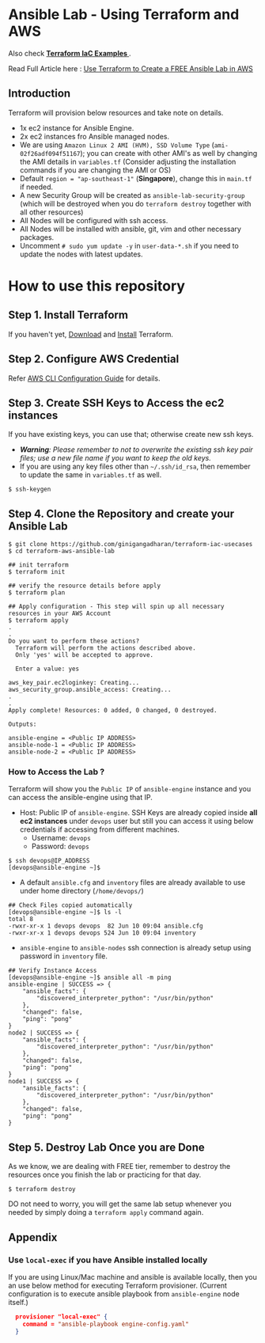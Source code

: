 # Ansible Lab - Using Terraform and AWS

Also check **[Terraform IaC Examples ](https://github.com/ginigangadharan/terraform-iac-usecases)**.

Read Full Article here : [Use Terraform to Create a FREE Ansible Lab in AWS](https://www.techbeatly.com/2021/06/use-terraform-to-create-a-free-ansible-lab-in-aws.html)

## Introduction

Terraform will provision below resources and take note on details.

- 1x ec2 instance for Ansible Engine.
- 2x ec2 instances fro Ansible managed nodes.
- We are using `Amazon Linux 2 AMI (HVM), SSD Volume Type` (`ami-02f26adf094f51167`); you can create with other AMI's as well by changing the AMI details in `variables.tf` (Consider adjusting the installation commands if you are changing the AMI or OS)
- Default `region = "ap-southeast-1"` (**Singapore**), change this in `main.tf` if needed.
- A new Security Group will be created as `ansible-lab-security-group` (which will be destroyed when you do `terraform destroy` together with all other resources)
- All Nodes will be configured with ssh access.
- All Nodes will be installed with ansible, git, vim and other necessary packages.
- Uncomment `# sudo yum update -y` in `user-data-*.sh` if you need to update the nodes with latest updates.

# How to use this repository
## Step 1. Install Terraform

If you haven't yet, [Download](https://www.terraform.io/downloads.html) and [Install](https://learn.hashicorp.com/tutorials/terraform/install-cli) Terraform.

## Step 2. Configure AWS Credential

Refer [AWS CLI Configuration Guide](https://github.com/ginigangadharan/vagrant-iac-usecases#aws-setup) for details.

## Step 3. Create SSH Keys to Access the ec2 instances

If you have existing keys, you can use that; otherwise create new ssh keys.

- ***Warning**: Please remember to not to overwrite the existing ssh key pair files; use a new file name if you want to keep the old keys.*
- If you are using any key files other than `~/.ssh/id_rsa`, then remember to update the same in `variables.tf` as well.

```shell
$ ssh-keygen
```

## Step 4. Clone the Repository and create your Ansible Lab

```shell
$ git clone https://github.com/ginigangadharan/terraform-iac-usecases
$ cd terraform-aws-ansible-lab

## init terraform
$ terraform init

## verify the resource details before apply
$ terraform plan

## Apply configuration - This step will spin up all necessary resources in your AWS Account
$ terraform apply
.
.
Do you want to perform these actions?
  Terraform will perform the actions described above.
  Only 'yes' will be accepted to approve.

  Enter a value: yes

aws_key_pair.ec2loginkey: Creating...
aws_security_group.ansible_access: Creating...
.
.
Apply complete! Resources: 0 added, 0 changed, 0 destroyed.

Outputs:

ansible-engine = <Public IP ADDRESS>
ansible-node-1 = <Public IP ADDRESS>
ansible-node-2 = <Public IP ADDRESS>
```

### How to Access the Lab ?

Terraform will show you the `Public IP` of `ansible-engine` instance and you can access the ansible-engine using that IP. 

- Host: Public IP of `ansible-engine`. SSH Keys are already copied inside **all ec2 instances** under `devops` user but still you can access it using below credentials if accessing from different machines.
  - Username: `devops`
  - Password: `devops` 

```shell
$ ssh devops@IP_ADDRESS
[devops@ansible-engine ~]$
```

- A default `ansible.cfg` and `inventory` files are already available to use under home directory (`/home/devops/`)
  
```shell
## Check Files copied automatically
[devops@ansible-engine ~]$ ls -l
total 8
-rwxr-xr-x 1 devops devops  82 Jun 10 09:04 ansible.cfg
-rwxr-xr-x 1 devops devops 524 Jun 10 09:04 inventory
```

- `ansible-engine` to `ansible-nodes` ssh connection is already setup using password in `inventory` file.

```shell
## Verify Instance Access
[devops@ansible-engine ~]$ ansible all -m ping
ansible-engine | SUCCESS => {
    "ansible_facts": {
        "discovered_interpreter_python": "/usr/bin/python"
    }, 
    "changed": false, 
    "ping": "pong"
}
node2 | SUCCESS => {
    "ansible_facts": {
        "discovered_interpreter_python": "/usr/bin/python"
    }, 
    "changed": false, 
    "ping": "pong"
}
node1 | SUCCESS => {
    "ansible_facts": {
        "discovered_interpreter_python": "/usr/bin/python"
    }, 
    "changed": false, 
    "ping": "pong"
}
```


## Step 5. Destroy Lab Once you are Done 

As we know, we are dealing with FREE tier, remember to destroy the resources once you finish the lab or practicing for that day. 

```shell
$ terraform destroy
```

DO not need to worry, you will get the same lab setup whenever you needed by simply doing a `terraform apply` command again. 

## Appendix

### Use `local-exec` if you have Ansible installed locally

If you are using Linux/Mac machine and ansible is available locally, then you an use below method for executing Terraform provisioner. (Current configuration is to execute ansible playbook  from `ansible-engine` node itself.)

```json
  provisioner "local-exec" {
    command = "ansible-playbook engine-config.yaml"
  }
```  
